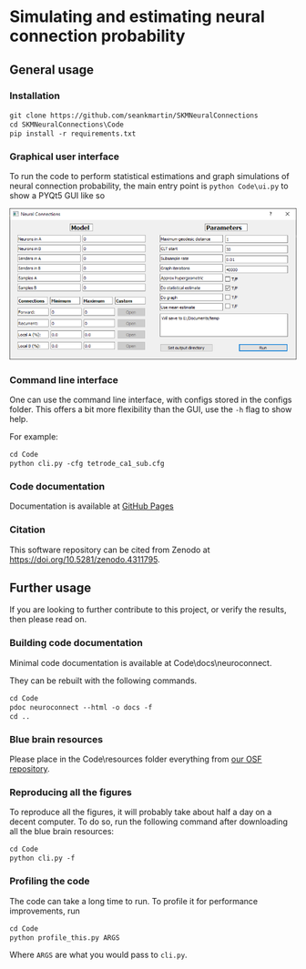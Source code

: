 # Simulating and estimating neural connection probability

## General usage
### Installation
```
git clone https://github.com/seankmartin/SKMNeuralConnections
cd SKMNeuralConnections\Code
pip install -r requirements.txt
```

### Graphical user interface
To run the code to perform statistical estimations and graph simulations of neural connection probability,
the main entry point is `python Code\ui.py` to show a PYQt5 GUI like so

![GUI image](Code/assets/UIpic.png)


### Command line interface
One can use the command line interface, with configs stored in the configs folder.
This offers a bit more flexibility than the GUI, use the `-h` flag to show help.

For example:

```
cd Code
python cli.py -cfg tetrode_ca1_sub.cfg
```

### Code documentation
Documentation is available at [GitHub Pages](https://seankmartin.github.io/SKMNeuralConnections/)

### Citation
This software repository can be cited from Zenodo at https://doi.org/10.5281/zenodo.4311795. 

## Further usage
If you are looking to further contribute to this project, or verify the results, then please read on.

### Building code documentation
Minimal code documentation is available at Code\docs\neuroconnect.

They can be rebuilt with the following commands.

```
cd Code
pdoc neuroconnect --html -o docs -f
cd ..
```

### Blue brain resources
Please place in the Code\resources folder everything from [our OSF repository](https://osf.io/u396f/).

### Reproducing all the figures
To reproduce all the figures, it will probably take about half a day on a decent computer.
To do so, run the following command after downloading all the blue brain resources:

```
cd Code
python cli.py -f
```

### Profiling the code
The code can take a long time to run. To profile it for performance improvements, run

```
cd Code
python profile_this.py ARGS
```

Where `ARGS` are what you would pass to `cli.py`.